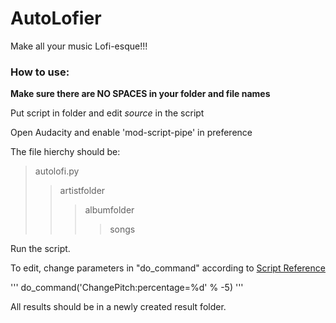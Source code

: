 # AutoLofier
Make all your music Lofi-esque!!!

### How to use:
__Make sure there are NO SPACES in your folder and file names__
  
Put script in folder and edit *source* in the script

Open Audacity and enable 'mod-script-pipe' in preference

The file hierchy should be:

> autolofi.py
>> artistfolder
>>>  albumfolder
>>>>    songs

Run the script.

To edit, change parameters in "do_command" according to [Script Reference](https://manual.audacityteam.org/man/scripting_reference.html)

'''
do_command('ChangePitch:percentage=%d' % -5)
'''


All results should be in a newly created result folder.
